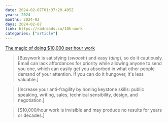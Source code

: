 ```yaml
---
date: 2024-02-07T01:37:20.495Z
years: 2024
months: 2024-02
days: 2024-02-07
link: https://radreads.co/10k-work
categories: ["article"]
---
```

[The magic of doing $10,000 per hour work](https://radreads.co/10k-work)

> [Busywork is satisfying (*swoosh*) and easy (*ding*), so do it cautiously. Email can lack affordances for priority while allowing anyone to send you one, which can easily get you absorbed in what other people demand of your attention. If you can do it hungover, it's less valuable.]

> [Increase your anti-fragility by honing keystone skills: public speaking, writing, sales, technical sensibility, design, and negotiation.] 

> [$10,000/hour work is invisible and may produce no results for years or decades.]
